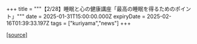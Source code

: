 +++
title = """【2/28】睡眠と心の健康講座「最高の睡眠を得るためのポイント」"""
date = 2025-01-31T15:00:00.000Z
expiryDate = 2025-02-16T01:39:33.197Z
tags = ["kuriyama","news"]
+++


[[source]](https://www.town.kuriyama.hokkaido.jp/soshiki/38/29784.html)
